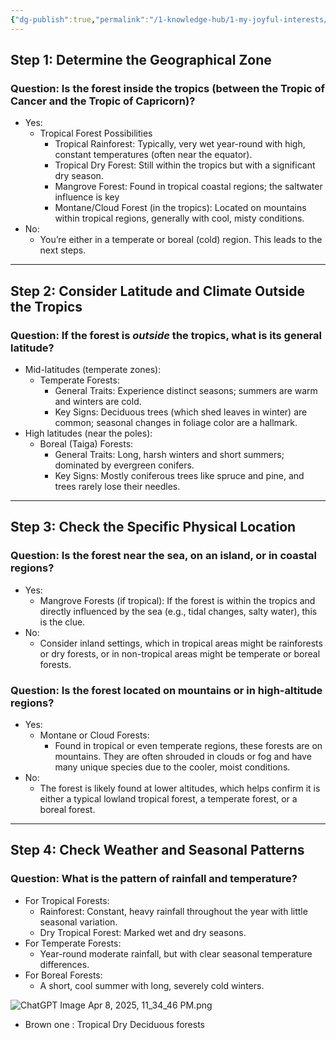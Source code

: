 ```yaml
---
{"dg-publish":true,"permalink":"/1-knowledge-hub/1-my-joyful-interests/science/forests/","noteIcon":""}
---
```


## Step 1: Determine the Geographical Zone

### Question: Is the forest inside the tropics (between the Tropic of Cancer and the Tropic of Capricorn)?

- Yes:
    - Tropical Forest Possibilities
        - Tropical Rainforest: Typically, very wet year-round with high, constant temperatures (often near the equator).
        - Tropical Dry Forest: Still within the tropics but with a significant dry season.
        - Mangrove Forest: Found in tropical coastal regions; the saltwater influence is key
        - Montane/Cloud Forest (in the tropics): Located on mountains within tropical regions, generally with cool, misty conditions.
- No:
    - You’re either in a temperate or boreal (cold) region. This leads to the next steps.
---
## Step 2: Consider Latitude and Climate Outside the Tropics
### Question: If the forest is _outside_ the tropics, what is its general latitude?
- Mid-latitudes (temperate zones):
    - Temperate Forests:
        - General Traits: Experience distinct seasons; summers are warm and winters are cold.
        - Key Signs: Deciduous trees (which shed leaves in winter) are common; seasonal changes in foliage color are a hallmark.
- High latitudes (near the poles):
    - Boreal (Taiga) Forests:
        - General Traits: Long, harsh winters and short summers; dominated by evergreen conifers.
        - Key Signs: Mostly coniferous trees like spruce and pine, and trees rarely lose their needles.
---
## Step 3: Check the Specific Physical Location

### Question: Is the forest near the sea, on an island, or in coastal regions?
- Yes:
    - Mangrove Forests (if tropical): If the forest is within the tropics and directly influenced by the sea (e.g., tidal changes, salty water), this is the clue.
- No:
    - Consider inland settings, which in tropical areas might be rainforests or dry forests, or in non-tropical areas might be temperate or boreal forests.  
### Question: Is the forest located on mountains or in high-altitude regions?

- Yes:
    - Montane or Cloud Forests: 
        - Found in tropical or even temperate regions, these forests are on mountains. They are often shrouded in clouds or fog and have many unique species due to the cooler, moist conditions.
- No:
    - The forest is likely found at lower altitudes, which helps confirm it is either a typical lowland tropical forest, a temperate forest, or a boreal forest. 
---
## Step 4: Check Weather and Seasonal Patterns
### Question: What is the pattern of rainfall and temperature?
- For Tropical Forests:
    - Rainforest: Constant, heavy rainfall throughout the year with little seasonal variation.
    - Dry Tropical Forest: Marked wet and dry seasons.
- For Temperate Forests:
    - Year-round moderate rainfall, but with clear seasonal temperature differences.
- For Boreal Forests:
    - A short, cool summer with long, severely cold winters.

![ChatGPT Image Apr 8, 2025, 11_34_46 PM.png](/img/user/Obsidian%20Functional%20Stuff/z-All%20pdfs,%20Images%20&%20Small%20Excalidraws/ChatGPT%20Image%20Apr%208,%202025,%2011_34_46%20PM.png)
- Brown one : Tropical Dry Deciduous forests